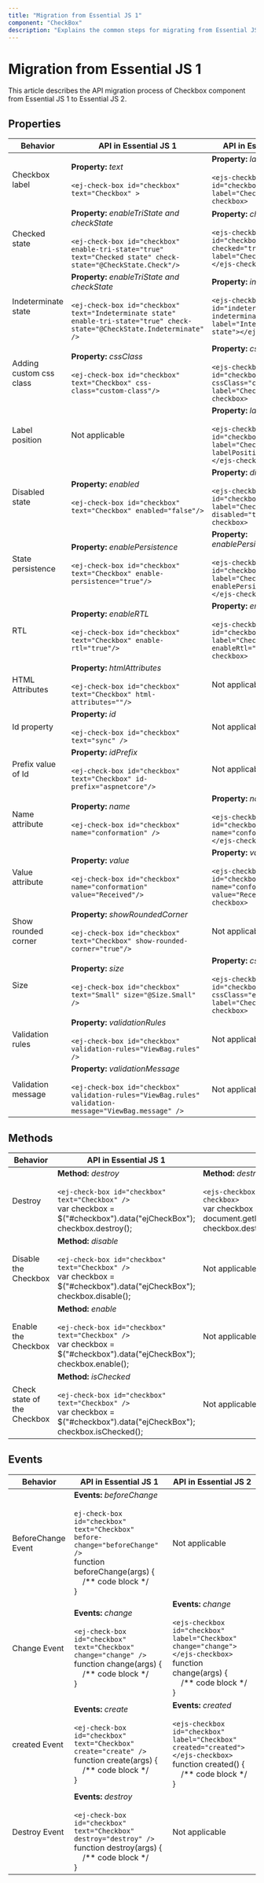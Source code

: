 ```yaml
---
title: "Migration from Essential JS 1"
component: "CheckBox"
description: "Explains the common steps for migrating from Essential JS 1 application to Essential JS 2 components especially, checkbox component."
---
```


# Migration from Essential JS 1

This article describes the API migration process of Checkbox component from Essential JS 1 to Essential JS 2.

## Properties

| Behavior | API in Essential JS 1 | API in Essential JS 2 |
| --- | --- | --- |
| Checkbox label | **Property:** *text* <br/><br/> `<ej-check-box id="checkbox" text="Checkbox" >` | **Property:** *label* <br/><br/> `<ejs-checkbox id="checkbox" label="Checkbox"></ejs-checkbox>` |
| Checked state | **Property:** *enableTriState and checkState* <br/><br/> `<ej-check-box id="checkbox" enable-tri-state="true" text="Checked state" check-state="@CheckState.Check"/>` | **Property:** *checked* <br/><br/> `<ejs-checkbox id="checkbox" checked="true" label="Checked state"></ejs-checkbox>` |
| Indeterminate state | **Property:** *enableTriState and checkState* <br/><br/> `<ej-check-box id="checkbox" text="Indeterminate state" enable-tri-state="true" check-state="@CheckState.Indeterminate" />` | **Property:** *indeterminate* <br/><br/> `<ejs-checkbox id="indeterminate" indeterminate="true" label="Intermediate state"></ejs-checkbox>` |
| Adding custom css class | **Property:** *cssClass* <br/><br/> `<ej-check-box id="checkbox" text="Checkbox" css-class="custom-class"/>` | **Property:** *cssClass* <br/><br/> `<ejs-checkbox id="checkbox" cssClass="custom-class" label="Checkbox"></ejs-checkbox>` |
| Label position | Not applicable | **Property:** *labelPosition* <br/><br/> `<ejs-checkbox id="checkbox" label="Checkbox" labelPosition="Before"></ejs-checkbox>` |
| Disabled state | **Property:** *enabled* <br/><br/> `<ej-check-box id="checkbox" text="Checkbox" enabled="false"/>` | **Property:** *disabled* <br/><br/> `<ejs-checkbox id="checkbox" label="Checkbox" disabled="true"></ejs-checkbox>` |
| State persistence | **Property:** *enablePersistence* <br/><br/> `<ej-check-box id="checkbox" text="Checkbox" enable-persistence="true"/>` | **Property:** *enablePersistence* <br/><br/> `<ejs-checkbox id="checkbox" label="Checkbox" enablePersistence="true"></ejs-checkbox>` |
| RTL | **Property:** *enableRTL* <br/><br/> `<ej-check-box id="checkbox" text="Checkbox" enable-rtl="true"/>` | **Property:** *enableRtl* <br/><br/> `<ejs-checkbox id="checkbox" label="Checkbox" enableRtl="true"></ejs-checkbox>` |
| HTML Attributes | **Property:** *htmlAttributes* <br/><br/> `<ej-check-box id="checkbox" text="Checkbox" html-attributes=""/>` | Not applicable |
| Id property | **Property:** *id* <br/><br/>`<ej-check-box id="checkbox" text="sync" />` | Not applicable |
| Prefix value of Id | **Property:** *idPrefix* <br/><br/> `<ej-check-box id="checkbox"  text="Checkbox" id-prefix="aspnetcore"/>` | Not applicable |
| Name attribute | **Property:** *name* <br/><br/> `<ej-check-box id="checkbox" name="conformation" />` | **Property:** *name* <br/><br/> `<ejs-checkbox id="checkbox" name="conformation"></ejs-checkbox>` |
| Value attribute | **Property:** *value* <br/><br/> `<ej-check-box id="checkbox" name="conformation" value="Received"/>` | **Property:** *value* <br/><br/> `<ejs-checkbox id="checkbox" name="conformation" value="Received"></ejs-checkbox>` |
| Show rounded corner | **Property:** *showRoundedCorner* <br/><br/>`<ej-check-box id="checkbox"  text="Checkbox" show-rounded-corner="true"/>` | Not applicable |
| Size | **Property:** *size* <br/><br/> `<ej-check-box id="checkbox"  text="Small" size="@Size.Small" />` | **Property:** *cssClass* <br/><br/> `<ejs-checkbox id="checkbox" cssClass="e-small" label="Checkbox"></ejs-checkbox>` |
| Validation rules | **Property:** *validationRules* <br/><br/> `<ej-check-box id="checkbox" validation-rules="ViewBag.rules" />` | Not applicable |
| Validation message | **Property:** *validationMessage* <br/><br/>  `<ej-check-box id="checkbox" validation-rules="ViewBag.rules" validation-message="ViewBag.message" />` | Not applicable |

## Methods

| Behavior | API in Essential JS 1 | API in Essential JS 2 |
| --- | --- | --- |
| Destroy | **Method:** *destroy* <br/><br/> `<ej-check-box id="checkbox" text="Checkbox" />` <br/> var checkbox = $("#checkbox").data("ejCheckBox"); <br/> checkbox.destroy(); | **Method:** *destroy* <br/><br/> `<ejs-checkbox id="checkbox" label="Checkbox"></ejs-checkbox>` <br/>var checkbox = document.getElementById('checkbox').ej2_instances[0]; <br/>checkbox.destroy(); |
| Disable the Checkbox | **Method:** *disable* <br/><br/> `<ej-check-box id="checkbox" text="Checkbox" />` <br/> var checkbox = $("#checkbox").data("ejCheckBox"); <br/>checkbox.disable(); | Not applicable |
| Enable the Checkbox | **Method:** *enable* <br/><br/> `<ej-check-box id="checkbox" text="Checkbox" />` <br/> var checkbox = $("#checkbox").data("ejCheckBox"); <br/>checkbox.enable(); | Not applicable |
| Check state of the Checkbox | **Method:** *isChecked* <br/><br/> `<ej-check-box id="checkbox" text="Checkbox" />` <br/> var checkbox = $("#checkbox").data("ejCheckBox"); <br/>checkbox.isChecked(); | Not applicable |

## Events

| Behavior | API in Essential JS 1 | API in Essential JS 2 |
| --- | --- | --- |
| BeforeChange Event | **Events:** *beforeChange* <br/><br/> `ej-check-box id="checkbox" text="Checkbox" before-change="beforeChange" />`<br/>function beforeChange(args) {<br/> &nbsp;&nbsp;&nbsp;&nbsp;/** code block */ <br/>} | Not applicable |
| Change Event | **Events:** *change* <br/><br/> `<ej-check-box id="checkbox" text="Checkbox" change="change" />`<br/>function change(args) {<br/> &nbsp;&nbsp;&nbsp;&nbsp;/** code block */ <br/>} | **Events:** *change* <br/><br/> `<ejs-checkbox id="checkbox" label="Checkbox" change="change"></ejs-checkbox>`<br/>function change(args) {<br/> &nbsp;&nbsp;&nbsp;&nbsp;/** code block */ <br/>} |
| created Event | **Events:** *create* <br/><br/> `<ej-check-box id="checkbox" text="Checkbox" create="create" />`<br/>function create(args) {<br/> &nbsp;&nbsp;&nbsp;&nbsp;/** code block */ <br/>} | **Events:** *created* <br/><br/> `<ejs-checkbox id="checkbox" label="Checkbox" created="created"></ejs-checkbox>`<br/>function created() {<br/> &nbsp;&nbsp;&nbsp;&nbsp;/** code block */ <br/>} |
| Destroy Event | **Events:** *destroy* <br/><br/> `<ej-check-box id="checkbox" text="Checkbox" destroy="destroy" />`<br/>function destroy(args) {<br/>&nbsp;&nbsp;&nbsp;&nbsp;/** code block */ <br/>} | Not applicable |